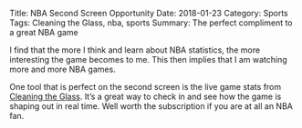 Title: NBA Second Screen Opportunity
Date: 2018-01-23
Category: Sports
Tags: Cleaning the Glass, nba, sports
Summary: The perfect compliment to a great NBA game

I find that the more I think and learn about NBA statistics, the more interesting the game becomes to me. This then implies that I am watching more and more NBA games. 

One tool that is perfect on the second screen is the live game stats from [Cleaning the Glass](https://cleaningtheglass.com). It’s a great way to check in and see how the game is shaping out in real time. Well worth the subscription if you are at all an NBA fan.  